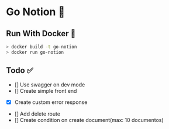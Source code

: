 # Go Notion 📒

## Run With Docker 🐋

```bash
> docker build -t go-notion
> docker run go-notion
```

## Todo ✅

- [] Use swagger on dev mode
- [] Create simple front end
- [x] Create custom error response
- [] Add delete route
- [] Create condition on create document(max: 10 documentos)
 
